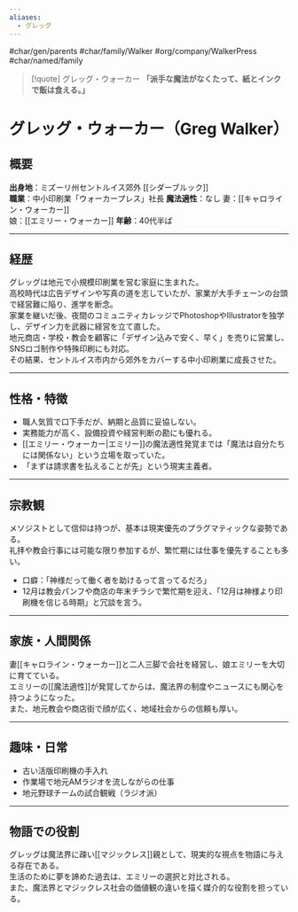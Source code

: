 ```yaml
---
aliases:
  - グレッグ
---
```

#char/gen/parents #char/family/Walker #org/company/WalkerPress #char/named/family  

> [!quote] グレッグ・ウォーカー
> **「派手な魔法がなくたって、紙とインクで飯は食える。」**

# グレッグ・ウォーカー（Greg Walker）

## 概要
**出身地**：ミズーリ州セントルイス郊外 [[シダーブルック]]  
**職業**：中小印刷業「ウォーカープレス」社長
**魔法適性**：なし
妻：[[キャロライン・ウォーカー]]  
娘：[[エミリー・ウォーカー]]
**年齢**：40代半ば

---

## 経歴
グレッグは地元で小規模印刷業を営む家庭に生まれた。  
高校時代は広告デザインや写真の道を志していたが、家業が大手チェーンの台頭で経営難に陥り、進学を断念。  
家業を継いだ後、夜間のコミュニティカレッジでPhotoshopやIllustratorを独学し、デザイン力を武器に経営を立て直した。  
地元商店・学校・教会を顧客に「デザイン込みで安く、早く」を売りに営業し、SNSロゴ制作や特殊印刷にも対応。  
その結果、セントルイス市内から郊外をカバーする中小印刷業に成長させた。  

---

## 性格・特徴
- 職人気質で口下手だが、納期と品質に妥協しない。  
- 実務能力が高く、設備投資や経営判断の勘にも優れる。  
- [[エミリー・ウォーカー|エミリー]]の魔法適性発覚までは「魔法は自分たちには関係ない」という立場を取っていた。  
- 「まずは請求書を払えることが先」という現実主義者。  

---

## 宗教観
メソジストとして信仰は持つが、基本は現実優先のプラグマティックな姿勢である。  
礼拝や教会行事には可能な限り参加するが、繁忙期には仕事を優先することも多い。  

- 口癖：「神様だって働く者を助けるって言ってるだろ」  
- 12月は教会パンフや商店の年末チラシで繁忙期を迎え、「12月は神様より印刷機を信じる時期」と冗談を言う。  

---

## 家族・人間関係
妻[[キャロライン・ウォーカー]]と二人三脚で会社を経営し、娘エミリーを大切に育てている。  
エミリーの[[魔法適性]]が発覚してからは、魔法界の制度やニュースにも関心を持つようになった。  
また、地元教会や商店街で顔が広く、地域社会からの信頼も厚い。  

---

## 趣味・日常
- 古い活版印刷機の手入れ  
- 作業場で地元AMラジオを流しながらの仕事  
- 地元野球チームの試合観戦（ラジオ派）  

---

## 物語での役割
グレッグは魔法界に疎い[[マジックレス]]親として、現実的な視点を物語に与える存在である。  
生活のために夢を諦めた過去は、エミリーの選択と対比される。  
また、魔法界とマジックレス社会の価値観の違いを描く媒介的な役割を担っている。  
